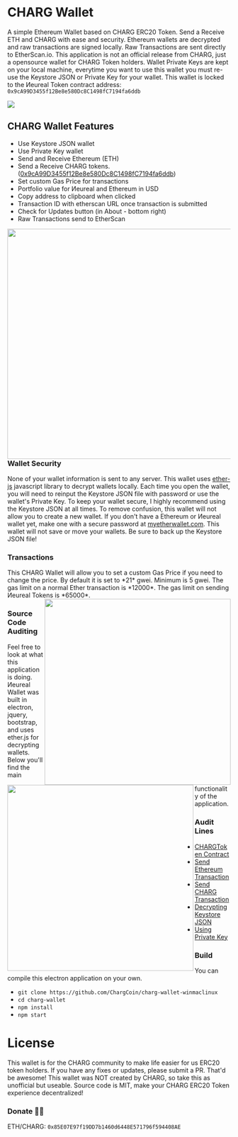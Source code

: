 # CHARG Wallet
A simple Ethereum Wallet based on CHARG ERC20 Token. Send a Receive ETH and CHARG with ease and security. Ethereum wallets are decrypted and raw transactions are signed locally. Raw Transactions are sent directly to EtherScan.io. This application is not an official release from CHARG, just a opensource wallet for CHARG Token holders. Wallet Private Keys are kept on your local machine, everytime you want to use this wallet you must re-use the Keystore JSON or Private Key for your wallet.
This wallet is locked to the Иeureal Token contract address: `0x9cA99D3455f12Be8e580Dc8C1498fC7194fa6ddb`

  <img src="http://i.imgur.com/">

## CHARG Wallet Features
- Use Keystore JSON wallet
- Use Private Key wallet
- Send and Receive Ethereum (ETH)
- Send a Receive CHARG tokens. ([0x9cA99D3455f12Be8e580Dc8C1498fC7194fa6ddb](https://etherscan.io/address/0x9cA99D3455f12Be8e580Dc8C1498fC7194fa6ddb))
- Set custom Gas Price for transactions
- Portfolio value for Иeureal and Ethereum in USD
- Copy address to clipboard when clicked
- Transaction ID with etherscan URL once transaction is submitted
- Check for Updates button (in About - bottom right)
- Raw Transactions send to EtherScan

<img align="left" width="520" src="http://i.imgur.com/"><h3>Wallet Security</h3>
None of your wallet information is sent to any server. This wallet uses [ether-js](https://docs.ethers.io/ethers.js/index.html) javascript library to decrypt wallets locally. Each time you open the wallet, you will need to reinput the Keystore JSON file with password or use the wallet's Private Key. To keep your wallet secure, I highly recommend using the Keystore JSON at all times. To remove confusion, this wallet will not allow you to create a new wallet. If you don't have a Ethereum or Иeureal wallet yet, make one with a secure password at [myetherwallet.com](https://www.myetherwallet.com/). This wallet will not save or move your wallets. Be sure to back up the Keystore JSON file!

<h3>Transactions</h3>
This CHARG Wallet will allow you to set a custom Gas Price if you need to change the price. By default it is set to *21* gwei. Minimum is 5 gwei. The gas limit on a normal Ether transaction is *12000*. The gas limit on sending Иeureal Tokens is *65000*.

<img align="right" width="420" src="http://i.imgur.com/">

<img align="left" width="420" src="http://i.imgur.com/">


<h3>Source Code Auditing</h3>
Feel free to look at what this application is doing. Иeureal Wallet was built in electron, jquery, bootstrap, and uses ether.js for decrypting wallets. Below you'll find the main functionality of the application.

### Audit Lines
- [CHARGToken Contract](https://github.com/ChargCoin/charg-wallet-winmaclinux/blob/master/js/main.js#L22)
- [Send Ethereum Transaction](https://github.com/ChargCoin/charg-wallet-winmaclinux/blob/master/js/main.js#L319)
- [Send CHARG Transaction](https://github.com/ChargCoin/charg-wallet-winmaclinux/blob/master/js/main.js#L367)
- [Decrypting Keystore JSON](https://github.com/ChargCoin/charg-wallet-winmaclinux/blob/master/js/main.js#L276)
- [Using Private Key](https://github.com/ChargCoin/charg-wallet-winmaclinux/blob/master/js/main.js#L163)

### Build
You can compile this electron application on your own.
- `git clone https://github.com/ChargCoin/charg-wallet-winmaclinux`
- `cd charg-wallet`
- `npm install`
- `npm start`

# License
This wallet is for the CHARG community to make life easier for us ERC20 token holders. If you have any fixes or updates, please submit a PR. That'd be awesome! This wallet was NOT created by CHARG, so take this as unofficial but useable. Source code is MIT, make your CHARG ERC20 Token experience decentralized!

### Donate :beer::bug:
ETH/CHARG: `0x85E07E97f19DD7b1460d6448E571796f594408AE`
